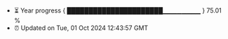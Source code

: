 - ⏳ Year progress { ██████████████████████▁▁▁▁▁▁▁▁ } 75.01 %
- ⏰ Updated on Tue, 01 Oct 2024 12:43:57 GMT

